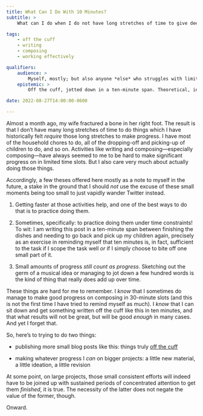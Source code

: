 ```yaml
---
title: What Can I Do With 10 Minutes?
subtitle: >
    What can I do when I do not have long stretches of time to give deep attention to a task?

tags:
    - off the cuff
    - writing
    - composing
    - working effectively

qualifiers:
    audience: >
        Myself, mostly; but also anyone *else* who struggles with limited time and attention.
    epistemic: >
        Off the cuff, jotted down in a ten-minute span. Theoretical, in that the whole point is trying to set myself a new approach.

date: 2022-08-27T14:00:00-0600

---
```


Almost a month ago, my wife fractured a bone in her right foot. The result is that I don’t have many long stretches of time to do things which I have historically felt *require* those long stretches to make progress. I have most of the household chores to do, all of the dropping-off and picking-up of children to do, and so on. Activities like writing and composing—especially composing—have always seemed to me to be hard to make significant progress on in limited time slots. But I also care very much about actually doing those things.

Accordingly, a few theses offered here mostly as a note to myself in the future, a stake in the ground that I should *not* use the excuse of these small moments being too small to just vapidly wander Twitter instead.

1. Getting faster at those activities help, and one of the best ways to do that is to practice doing them.

2. Sometimes, specifically: to practice doing them under time constraints! To wit: I am writing this post in a ten-minute span between finishing the dishes and needing to go back and pick up my children again, precisely as an exercise in reminding myself that ten minutes is, in fact, sufficient to the task if I scope the task well *or* if I simply choose to bite off one small part of it.

3. Small amounts of progress *still count as progress*. Sketching out the germ of a musical idea or managing to jot down a few hundred words is the kind of thing that really does add up over time.

These things are hard for me to remember. I *know* that I sometimes do manage to make good progress on composing in 30-minute slots (and this is not the first time I have tried to remind myself as much). I *know* that I can sit down and get something written off the cuff like this in ten minutes, and that what results will not be great, but will be good *enough* in many cases. And yet I forget that.

So, here’s to trying to do two things:

- publishing more small blog posts like this: things truly [off the cuff](https://v5.chriskrycho.com/topics/off-the-cuff)

- making whatever progress I *can* on bigger projects: a little new material, a little ideation, a little revision

At some point, on large projects, those small consistent efforts will indeed have to be joined up with sustained periods of concentrated attention to get them *finished*, it is true. The necessity of the latter does not negate the value of the former, though.

Onward.
